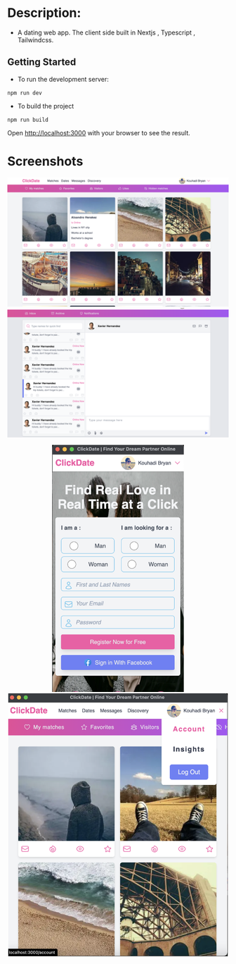 # Description:

- A dating web app. The client side built in Nextjs , Typescript , Tailwindcss.

## Getting Started

- To run the development server:

```
npm run dev
```

- To build the project

```
npm run build
```

Open [http://localhost:3000](http://localhost:3000) with your browser to see the result.

# Screenshots

<img src="/screenshots/1.png" width="650" title="dating app"> </br>
<img src="/screenshots/2.png" width="650" alt="dating app" title="dating app">

<div align="center">
  <img src="/screenshots/3.png" width="300" title="dating app"> 
  <img src="/screenshots/4.png" width="500" title="dating app">
</div>
